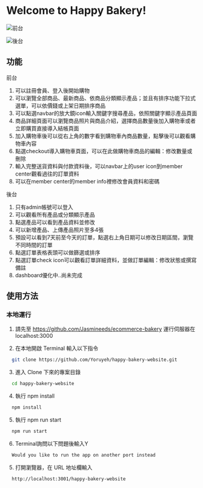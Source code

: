# Welcome to Happy Bakery!

![前台](./src/assets/images/user.gif)

![後台](./src/assets/images/admin.gif)

## 功能

前台
1. 可以註冊會員、登入後開始購物
2. 可以瀏覽全部商品、最新商品、依商品分類顯示產品；並且有排序功能下拉式選單，可以依價錢或上架日期排序商品
3. 可以點選navbar的放大鏡icon輸入關鍵字搜尋產品，依照關鍵字顯示產品頁面
4. 商品詳細頁面可以瀏覽商品照片與商品介紹，選擇商品數量後加入購物車或者立即購買直接導入結帳頁面
5. 加入購物車後可以從右上角的數字看到購物車內商品數量，點擊後可以觀看購物車內容
6. 點選checkout導入購物車頁面，可以在此做購物車商品的編輯：修改數量或刪除
7. 輸入完整送貨資料與付款資料後，可以navbar上的user icon到member center觀看過往的訂單資料
8. 可以在member center的member info裡修改會員資料和密碼

後台
1. 只有admin帳號可以登入
2. 可以觀看所有產品或分類顯示產品
3. 點選產品可以看到產品資料並修改
4. 可以新增產品、上傳產品照片至多4張
5. 預設可以看到7天前至今天的訂單，點選右上角日期可以修改日期區間，瀏覽不同時間的訂單
6. 點選訂單表格表頭可以做篩選或排序
7. 點選訂單check icon可以觀看訂單詳細資料，並做訂單編輯：修改狀態或撰寫備註
8. dashboard優化中..尚未完成

## 使用方法

<!-- ### 線上運行 (推薦)

Github Page: https://liam67726978.github.io/simple-twitter/ -->

### 本地運行

1. 請先至 https://github.com/Jasmineeds/ecommerce-bakery 運行伺服器在localhost:3000

2. 在本地開啟 Terminal 輸入以下指令

```bash
  git clone https://github.com/Yoruyeh/happy-bakery-website.git
```

3. 進入 Clone 下來的專案目錄

```bash
  cd happy-bakery-website
```

4. 執行 npm install

```bash
  npm install
```

5. 執行 npm run start

```bash
  npm run start
```

6. Terminal詢問以下問題後輸入Y

```bash
  Would you like to run the app on another port instead
```

5. 打開瀏覽器，在 URL 地址欄輸入

```bash
  http://localhost:3001/happy-bakery-website
```
